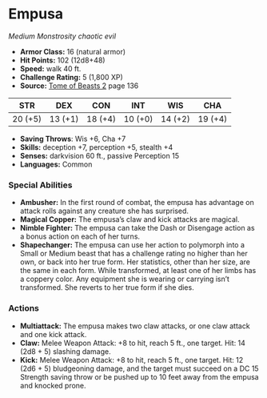 # Empusa

*Medium* *Monstrosity* *chaotic evil*

- **Armor Class:** 16 (natural armor)
- **Hit Points:** 102 (12d8+48)
- **Speed:** walk 40 ft.
- **Challenge Rating:** 5 (1,800 XP)
- **Source:** [Tome of Beasts 2](https://koboldpress.com/kpstore/product/tome-of-beasts-2-for-5th-edition) page 136

| STR | DEX | CON | INT | WIS | CHA |
| --- | --- | --- | --- | --- | --- |
| 20 (+5) | 13 (+1) | 18 (+4) | 10 (+0) | 14 (+2) | 19 (+4) |

- **Saving Throws**: Wis +6, Cha +7
- **Skills:** deception +7, perception +5, stealth +4
- **Senses:** darkvision 60 ft., passive Perception 15
- **Languages:** Common

### Special Abilities

- **Ambusher:** In the first round of combat, the empusa has advantage on attack rolls against any creature she has surprised.
- **Magical Copper:** The empusa’s claw and kick attacks are magical.
- **Nimble Fighter:** The empusa can take the Dash or Disengage action as a bonus action on each of her turns.
- **Shapechanger:** The empusa can use her action to polymorph into a Small or Medium beast that has a challenge rating no higher than her own, or back into her true form. Her statistics, other than her size, are the same in each form. While transformed, at least one of her limbs has a coppery color. Any equipment she is wearing or carrying isn’t transformed. She reverts to her true form if she dies.

### Actions

- **Multiattack:** The empusa makes two claw attacks, or one claw attack and one kick attack.
- **Claw:** Melee Weapon Attack: +8 to hit, reach 5 ft., one target. Hit: 14 (2d8 + 5) slashing damage.
- **Kick:** Melee Weapon Attack: +8 to hit, reach 5 ft., one target. Hit: 12 (2d6 + 5) bludgeoning damage, and the target must succeed on a DC 15 Strength saving throw or be pushed up to 10 feet away from the empusa and knocked prone.


